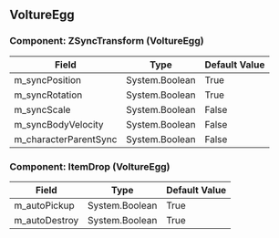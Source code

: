 ## VoltureEgg

### Component: ZSyncTransform (VoltureEgg)

|Field|Type|Default Value|
|---|---|---|
|m_syncPosition|System.Boolean|True|
|m_syncRotation|System.Boolean|True|
|m_syncScale|System.Boolean|False|
|m_syncBodyVelocity|System.Boolean|False|
|m_characterParentSync|System.Boolean|False|

### Component: ItemDrop (VoltureEgg)

|Field|Type|Default Value|
|---|---|---|
|m_autoPickup|System.Boolean|True|
|m_autoDestroy|System.Boolean|True|

